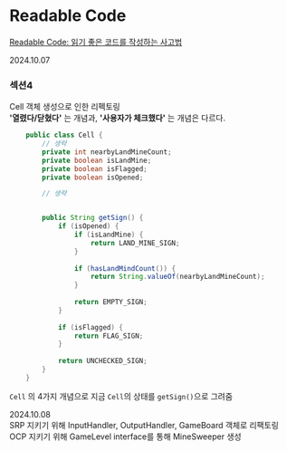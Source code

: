 # Readable Code

[Readable Code: 읽기 좋은 코드를 작성하는 사고법](https://inf.run/kHiWM)

2024.10.07
### 섹션4
Cell 객체 생성으로 인한 리펙토링  
**'열렸다/닫혔다'** 는 개념과, **'사용자가 체크했다'** 는 개념은 다르다.  

```java
    public class Cell {
        // 생략
        private int nearbyLandMineCount;
        private boolean isLandMine;
        private boolean isFlagged;
        private boolean isOpened;

        // 생략


        public String getSign() {
            if (isOpened) {
                if (isLandMine) {
                    return LAND_MINE_SIGN;
                }
    
                if (hasLandMindCount()) {
                    return String.valueOf(nearbyLandMineCount);
                }
    
                return EMPTY_SIGN;
            }
    
            if (isFlagged) {
                return FLAG_SIGN;
            }
    
            return UNCHECKED_SIGN;
        }
    }
```

`Cell` 의 4가지 개념으로 지금 `Cell`의 상태를 `getSign()`으로 그려줌
    
2024.10.08  
SRP 지키기 위해 InputHandler, OutputHandler, GameBoard 객체로 리팩토링  
OCP 지키기 위해 GameLevel interface를 통해 MineSweeper 생성 